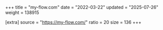 +++
title = "my-flow.com"
date = "2022-03-22"
updated = "2025-07-26"
weight = 138915

[extra]
source = "https://my-flow.com/"
ratio = 20
size = 136
+++

